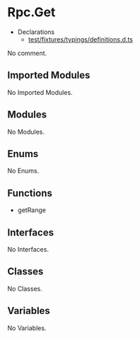 # Rpc.Get

* Declarations
  * [test/fixtures/typings/definitions.d.ts](/test/fixtures/typings/definitions.d.ts#L67)

No comment.

## Imported Modules

No Imported Modules.

## Modules

No Modules.

## Enums

No Enums.

## Functions

* getRange

## Interfaces

No Interfaces.

## Classes

No Classes.

## Variables

No Variables.
